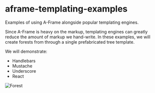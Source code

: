 # aframe-templating-examples

Examples of using A-Frame alongside popular templating engines.

Since A-Frame is heavy on the markup, templating engines can greatly reduce the
amount of markup we hand-write. In these examples, we will create forests from
through a single prefabricated tree template.

We will demonstrate:

- Handlebars
- Mustache
- Underscore
- React

![Forest](https://cloud.githubusercontent.com/assets/674727/13195386/beb3d8fe-d765-11e5-9b1a-a982c1e7cf36.png)
